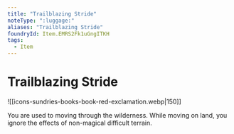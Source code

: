 ```yaml
---
title: "Trailblazing Stride"
noteType: ":luggage:"
aliases: "Trailblazing Stride"
foundryId: Item.EMRS2Fk1uGngITKH
tags:
  - Item
---
```


# Trailblazing Stride
![[icons-sundries-books-book-red-exclamation.webp|150]]

You are used to moving through the wilderness. While moving on land, you ignore the effects of non-magical difficult terrain.
